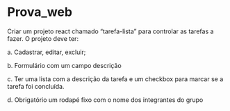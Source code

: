 # Prova_web

Criar um projeto react chamado “tarefa-lista” para controlar as tarefas a fazer. O projeto deve ter:

a.       Cadastrar, editar, excluir;

b.      Formulário com um campo descrição

c.       Ter uma lista com a descrição da tarefa e um checkbox para marcar se a tarefa foi concluída.

d.      Obrigatório um rodapé fixo com o nome dos integrantes do grupo

